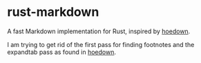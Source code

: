 rust-markdown
=============

A fast Markdown implementation for Rust, inspired by [hoedown].

I am trying to get rid of the first pass for finding footnotes and the expandtab pass as found in [hoedown].

[hoedown]: https://github.com/hoedown/hoedown
